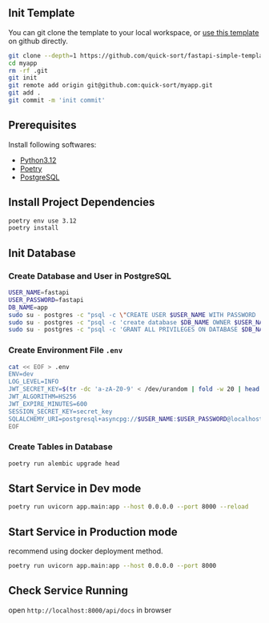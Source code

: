 ## Init Template

You can git clone the template to your local workspace, or [use this template](https://github.com/new?template_name=fastapi-simple-template&template_owner=quick-sort) on github directly.
```bash
git clone --depth=1 https://github.com/quick-sort/fastapi-simple-template.git myapp
cd myapp
rm -rf .git
git init
git remote add origin git@github.com:quick-sort/myapp.git
git add .
git commit -m 'init commit'
```

## Prerequisites

Install following softwares:

- [Python3.12](https://www.python.org/downloads/)
- [Poetry](https://python-poetry.org/docs/#installation)
- [PostgreSQL](https://www.postgresql.org/download/)

## Install Project Dependencies

```bash
poetry env use 3.12
poetry install
```

## Init Database

### Create Database and User in PostgreSQL
```bash
USER_NAME=fastapi
USER_PASSWORD=fastapi
DB_NAME=app
sudo su - postgres -c "psql -c \"CREATE USER $USER_NAME WITH PASSWORD '$USER_PASSWORD';\""
sudo su - postgres -c "psql -c 'create database $DB_NAME OWNER $USER_NAME;'"
sudo su - postgres -c "psql -c 'GRANT ALL PRIVILEGES ON DATABASE $DB_NAME TO $USER_NAME;'"
```

### Create Environment File `.env`

```bash
cat << EOF > .env
ENV=dev
LOG_LEVEL=INFO
JWT_SECRET_KEY=$(tr -dc 'a-zA-Z0-9' < /dev/urandom | fold -w 20 | head -n 1)
JWT_ALGORITHM=HS256
JWT_EXPIRE_MINUTES=600
SESSION_SECRET_KEY=secret_key
SQLALCHEMY_URI=postgresql+asyncpg://$USER_NAME:$USER_PASSWORD@localhost:5432/$DB_NAME
EOF
```

### Create Tables in Database

```bash
poetry run alembic upgrade head
```

## Start Service in Dev mode

```bash
poetry run uvicorn app.main:app --host 0.0.0.0 --port 8000 --reload
```

## Start Service in Production mode
recommend using docker deployment method.
```bash
poetry run uvicorn app.main:app --host 0.0.0.0 --port 8000
```

## Check Service Running
open `http://localhost:8000/api/docs` in browser